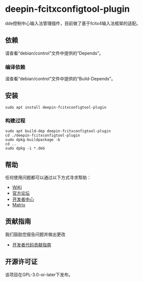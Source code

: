 # deepin-fcitxconfigtool-plugin 

dde控制中心输入法管理插件，目前做了基于fcitx4输入法框架的适配。

## 依赖
请查看“debian/control”文件中提供的“Depends”。

### 编译依赖
请查看“debian/control”文件中提供的“Build-Depends”。

## 安装

```
sudo apt install deepin-fcitxconfigtool-plugin 
```

### 构建过程

```
sudo apt build-dep deepin-fcitxconfigtool-plugin 
cd ./deepin-fcitxconfigtool-plugin 
sudo dpkg-buildpackage -b
cd ..
sudo dpkg -i *.deb
```

## 帮助
任何使用问题都可以通过以下方式寻求帮助：
* [WiKi](https://wiki.deepin.org)
* [官方论坛](https://bbs.deepin.org)
* [开发者中心](https://github.com/linuxdeepin/developer-center/issues)
* [Matrix](https://matrix.to/#/#deepin-community:matrix.org)

## 贡献指南

我们鼓励您报告问题并做出更改

- [开发者代码贡献指南](https://github.com/linuxdeepin/developer-center/wiki/Contribution-Guidelines-for-Developers)

## 开源许可证
该项目在GPL-3.0-or-later下发布。

